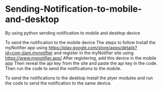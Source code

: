 # Sending-Notification-to-mobile-and-desktop
By using python sending notification to mobile and desktop device

To send the notification to the mobile device 
The steps to follow
Install the myNotifier app using https://play.google.com/store/apps/details?id=com.jjjam.mynotifier and register in the myNotifier site using https://www.mynotifier.app/
After registering, add this device in the mobile app
Then reveal the api key from the site and paste the api key in the code.
Then run the code to send the notifications to the mobile.

To send the notifications to the desktop
Install the plyer modules and 
run the code to send the notification to the same device.

